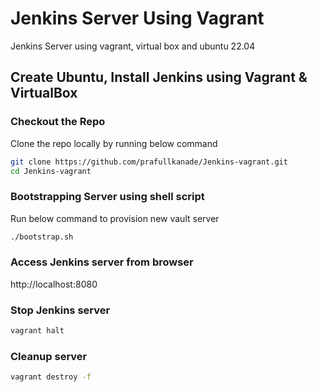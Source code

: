 # Jenkins Server Using Vagrant

Jenkins Server using vagrant, virtual box and ubuntu 22.04

## Create Ubuntu, Install Jenkins using Vagrant & VirtualBox

### Checkout the Repo
Clone the repo locally by running below command 
  
```sh 
git clone https://github.com/prafullkanade/Jenkins-vagrant.git
cd Jenkins-vagrant
```

### Bootstrapping Server using shell script
Run below command to provision new vault server

```sh
./bootstrap.sh
```

### Access Jenkins server from browser

http://localhost:8080

### Stop Jenkins server

```sh
vagrant halt
```

### Cleanup server
```sh
vagrant destroy -f
```
